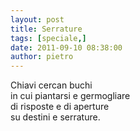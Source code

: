 ```yaml
---
layout: post
title: Serrature
tags: [speciale,]
date: 2011-09-10 08:38:00
author: pietro
---
```

<div dir="ltr" style="text-align: left">Chiavi cercan buchi<br/>in cui piantarsi e germogliare<br/>di risposte e di aperture<br/>su destini e serrature.<br/>
